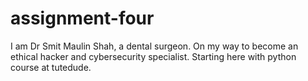 # assignment-four
I am Dr Smit Maulin Shah, a dental surgeon. On my way to become an ethical hacker and cybersecurity specialist. Starting here with python course at tutedude.
